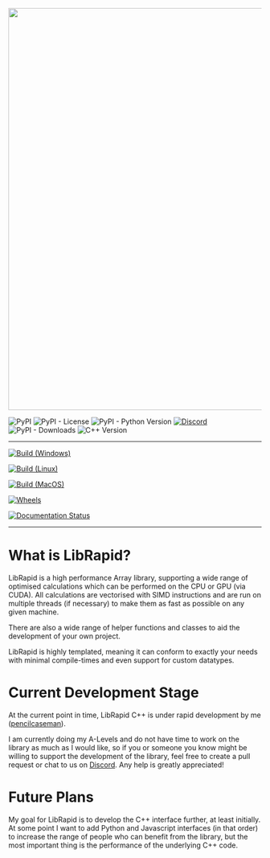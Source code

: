 <p align="center">
<img src="https://github.com/LibRapid/librapid_bin/blob/master/branding/LibRapid_light.png" width="800">
</p>

![PyPI](https://img.shields.io/pypi/v/librapid?color=green&label=Release&logo=python&logoColor=green) ![PyPI - License](https://img.shields.io/pypi/l/librapid?color=gray&label=Licensed%20under) ![PyPI - Python Version](https://img.shields.io/pypi/pyversions/librapid?color=blue&label=Version&logo=python&logoColor=green) [![Discord](https://img.shields.io/discord/848914274105557043?color=blue&label=Discord&logo=Discord)](https://discord.gg/cGxTFTgCAC) ![PyPI - Downloads](https://img.shields.io/pypi/dm/librapid?color=blue&label=Downloads&logo=python&logoColor=green) ![C++ Version](https://img.shields.io/badge/Language-C%2B%2B%2017-orange)


---

[![Build (Windows)](https://github.com/LibRapid/librapid/actions/workflows/build-windows.yaml/badge.svg)](https://github.com/LibRapid/librapid/actions/workflows/build-windows.yaml)

[![Build (Linux)](https://github.com/LibRapid/librapid/actions/workflows/build-linux.yaml/badge.svg)](https://github.com/LibRapid/librapid/actions/workflows/build-linux.yaml)

[![Build (MacOS)](https://github.com/LibRapid/librapid/actions/workflows/build-macos.yaml/badge.svg)](https://github.com/LibRapid/librapid/actions/workflows/build-macos.yaml)

[![Wheels](https://github.com/LibRapid/librapid/actions/workflows/wheels.yaml/badge.svg)](https://github.com/LibRapid/librapid/actions/workflows/wheels.yaml)

[![Documentation Status](https://readthedocs.org/projects/librapid/badge/?version=latest)](https://librapid.readthedocs.io/en/latest/?badge=latest)

---

# What is LibRapid?

LibRapid is a high performance Array library, supporting a wide range of optimised calculations which can be performed on the CPU or GPU (via CUDA). All calculations are vectorised with SIMD instructions and are run on multiple threads (if necessary) to make them as fast as possible on any given machine.

There are also a wide range of helper functions and classes to aid the development of your own project.

LibRapid is highly templated, meaning it can conform to exactly your needs with minimal compile-times and even support for custom datatypes.

# Current Development Stage

At the current point in time, LibRapid C++ is under rapid development by me ([pencilcaseman](https://github.com/Pencilcaseman)).

I am currently doing my A-Levels and do not have time to work on the library as much as I would like, so if you or someone you know might be willing to support the development of the library, feel free to create a pull request or chat to us on [Discord](https://discord.com/invite/cGxTFTgCAC). Any help is greatly appreciated!

# Future Plans

My goal for LibRapid is to develop the C++ interface further, at least initially. At some point I want to add Python and Javascript interfaces (in that order) to increase the range of people who can benefit from the library, but the most important thing is the performance of the underlying C++ code.